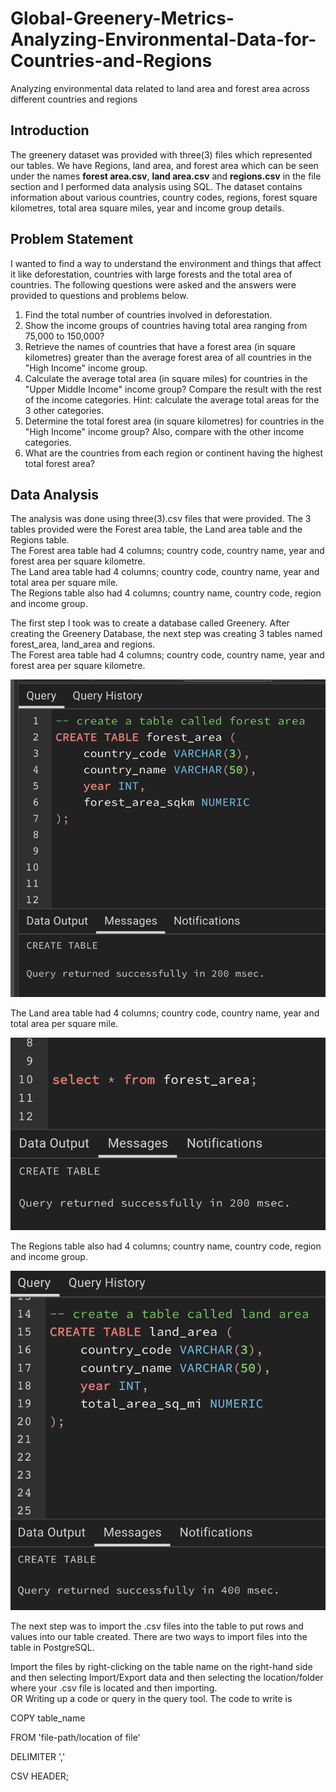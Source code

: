 # Global-Greenery-Metrics-Analyzing-Environmental-Data-for-Countries-and-Regions
Analyzing environmental data related to land area and forest area across different countries and regions

## Introduction
The greenery dataset was provided with three(3) files which represented our tables. We have Regions, land area, and forest area which can be seen under the names **forest area.csv**, **land area.csv** and **regions.csv** in the file section and I performed data analysis using SQL. The dataset contains information about various countries, country codes, regions, forest square kilometres, total area square miles, year and income group details.

## Problem Statement
I wanted to find a way to understand the environment and things that affect it like deforestation, countries with large forests and the total area of countries. 
The following questions were asked and the answers were provided to questions and problems below.

1. Find the total number of countries involved in deforestation.
2. Show the income groups of countries having total area ranging from 75,000 to 150,000?
3. Retrieve the names of countries that have a forest area (in square kilometres) greater than the average forest area of all countries in the "High Income" income group.
4. Calculate the average total area (in square miles) for countries in the "Upper Middle Income" income group? Compare the result with the rest of the income categories.
Hint: calculate the average total areas for the 3 other categories.
5. Determine the total forest area (in square kilometres) for countries in the "High Income" income group? Also, compare with the other income categories.
6. What are the countries from each region or continent having the highest total forest area?


## Data Analysis
The analysis was done using three(3).csv files that were provided. The 3 tables provided were the Forest area table, the Land area table and the Regions table. <br>
The Forest area table had 4 columns; country code, country name, year and forest area per square kilometre. <br>
The Land area table had 4 columns; country code, country name, year and total area per square mile. <br>
The Regions table also had 4 columns; country name, country code, region and income group. <br>

The first step I took was to create a database called Greenery. After creating the Greenery Database, the next step was creating 3 tables named forest_area, land_area and regions. <br>
The Forest area table had 4 columns; country code, country name, year and forest area per square kilometre. <br>

![](pic1.png)

The Land area table had 4 columns; country code, country name, year and total area per square mile. <br>

![](pic2.png)

The Regions table also had 4 columns; country name, country code, region and income group. <br>

![](pic3.png)

The next step was to import the .csv files into the table to put rows and values into our table created. There are two ways to import files into the table in PostgreSQL.

Import the files by right-clicking on the table name on the right-hand side and then selecting Import/Export data and then selecting the location/folder where your .csv file is located and then importing. <br>
OR
Writing up a code or query in the query tool. The code to write is

COPY table_name

FROM 'file-path/location of file'

DELIMITER ','

CSV HEADER;




